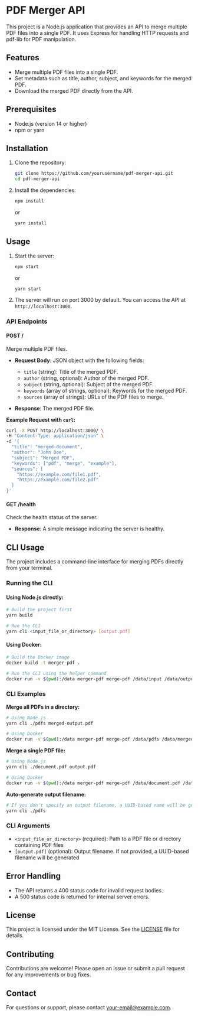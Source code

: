 # PDF Merger API

This project is a Node.js application that provides an API to merge multiple PDF files into a single PDF. It uses Express for handling HTTP requests and pdf-lib for PDF manipulation.

## Features

- Merge multiple PDF files into a single PDF.
- Set metadata such as title, author, subject, and keywords for the merged PDF.
- Download the merged PDF directly from the API.

## Prerequisites

- Node.js (version 14 or higher)
- npm or yarn

## Installation

1. Clone the repository:

   ```bash
   git clone https://github.com/yourusername/pdf-merger-api.git
   cd pdf-merger-api
   ```

2. Install the dependencies:

   ```bash
   npm install
   ```

   or

   ```bash
   yarn install
   ```

## Usage

1. Start the server:

   ```bash
   npm start
   ```

   or

   ```bash
   yarn start
   ```

2. The server will run on port 3000 by default. You can access the API at `http://localhost:3000`.

### API Endpoints

#### POST /

Merge multiple PDF files.

- **Request Body**: JSON object with the following fields:
  - `title` (string): Title of the merged PDF.
  - `author` (string, optional): Author of the merged PDF.
  - `subject` (string, optional): Subject of the merged PDF.
  - `keywords` (array of strings, optional): Keywords for the merged PDF.
  - `sources` (array of strings): URLs of the PDF files to merge.

- **Response**: The merged PDF file.

**Example Request with `curl`:**

```bash
curl -X POST http://localhost:3000/ \
-H "Content-Type: application/json" \
-d '{
  "title": "merged-document",
  "author": "John Doe",
  "subject": "Merged PDF",
  "keywords": ["pdf", "merge", "example"],
  "sources": [
    "https://example.com/file1.pdf",
    "https://example.com/file2.pdf"
  ]
}'
```

#### GET /health

Check the health status of the server.

- **Response**: A simple message indicating the server is healthy.

## CLI Usage

The project includes a command-line interface for merging PDFs directly from your terminal.

### Running the CLI

#### Using Node.js directly:

```bash
# Build the project first
yarn build

# Run the CLI
yarn cli <input_file_or_directory> [output.pdf]
```

#### Using Docker:

```bash
# Build the Docker image
docker build -t merger-pdf .

# Run the CLI using the helper command
docker run -v $(pwd):/data merger-pdf merge-pdf /data/input /data/output.pdf
```

### CLI Examples

**Merge all PDFs in a directory:**

```bash
# Using Node.js
yarn cli ./pdfs merged-output.pdf

# Using Docker
docker run -v $(pwd):/data merger-pdf merge-pdf /data/pdfs /data/merged-output.pdf
```

**Merge a single PDF file:**

```bash
# Using Node.js
yarn cli ./document.pdf output.pdf

# Using Docker
docker run -v $(pwd):/data merger-pdf merge-pdf /data/document.pdf /data/output.pdf
```

**Auto-generate output filename:**

```bash
# If you don't specify an output filename, a UUID-based name will be generated
yarn cli ./pdfs
```

### CLI Arguments

- `<input_file_or_directory>` (required): Path to a PDF file or directory containing PDF files
- `[output.pdf]` (optional): Output filename. If not provided, a UUID-based filename will be generated

## Error Handling

- The API returns a 400 status code for invalid request bodies.
- A 500 status code is returned for internal server errors.

## License

This project is licensed under the MIT License. See the [LICENSE](LICENSE) file for details.

## Contributing

Contributions are welcome! Please open an issue or submit a pull request for any improvements or bug fixes.

## Contact

For questions or support, please contact [your-email@example.com](mailto:your-email@example.com). 